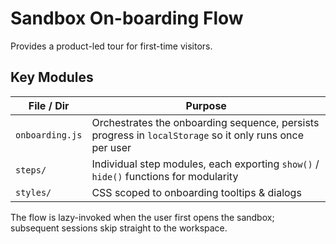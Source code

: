 # Sandbox On-boarding Flow

Provides a product-led tour for first-time visitors.

## Key Modules

| File / Dir | Purpose |
|------------|---------|
| `onboarding.js` | Orchestrates the onboarding sequence, persists progress in `localStorage` so it only runs once per user |
| `steps/` | Individual step modules, each exporting `show()` / `hide()` functions for modularity |
| `styles/` | CSS scoped to onboarding tooltips & dialogs |

The flow is lazy-invoked when the user first opens the sandbox; subsequent sessions skip straight to the workspace. 